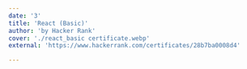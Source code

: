 ```yaml
---
date: '3'
title: 'React (Basic)'
author: 'by Hacker Rank'
cover: './react_basic certificate.webp'
external: 'https://www.hackerrank.com/certificates/28b7ba0008d4'

---
```


